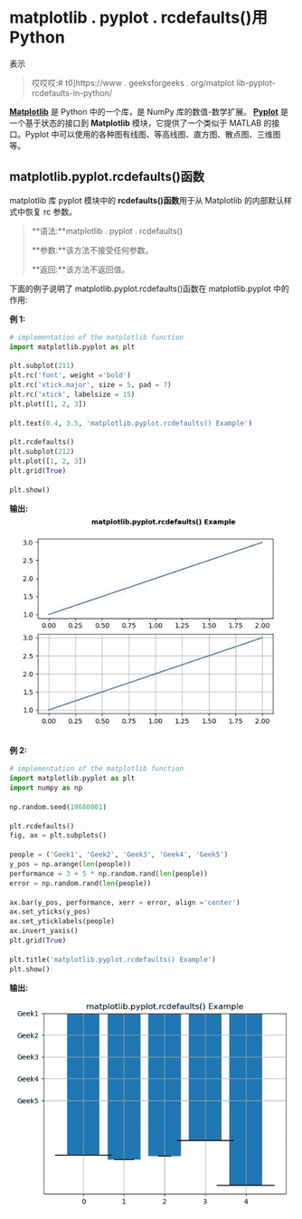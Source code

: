 # matplotlib . pyplot . rcdefaults()用 Python

表示

> 哎哎哎:# t0]https://www . geeksforgeeks . org/matplot lib-pyplot-rcdefaults-in-python/

**[Matplotlib](https://www.geeksforgeeks.org/python-introduction-matplotlib/)** 是 Python 中的一个库，是 NumPy 库的数值-数学扩展。 **[Pyplot](https://www.geeksforgeeks.org/pyplot-in-matplotlib/)** 是一个基于状态的接口到 **Matplotlib** 模块，它提供了一个类似于 MATLAB 的接口。Pyplot 中可以使用的各种图有线图、等高线图、直方图、散点图、三维图等。

## matplotlib.pyplot.rcdefaults()函数

matplotlib 库 pyplot 模块中的 **rcdefaults()函数**用于从 Matplotlib 的内部默认样式中恢复 rc 参数。

> **语法:**matplotlib . pyplot . rcdefaults()
> 
> **参数:**该方法不接受任何参数。
> 
> **返回:**该方法不返回值。

下面的例子说明了 matplotlib.pyplot.rcdefaults()函数在 matplotlib.pyplot 中的作用:

**例 1:**

```py
# implementation of the matplotlib function
import matplotlib.pyplot as plt

plt.subplot(211)
plt.rc('font', weight ='bold')
plt.rc('xtick.major', size = 5, pad = 7)
plt.rc('xtick', labelsize = 15)
plt.plot([1, 2, 3])

plt.text(0.4, 3.5, 'matplotlib.pyplot.rcdefaults() Example')

plt.rcdefaults()
plt.subplot(212)
plt.plot([1, 2, 3])
plt.grid(True)

plt.show()
```

**输出:**
![](img/8197e9a7e31d478a58170244ba7ef63b.png)

**例 2:**

```py
# implementation of the matplotlib function
import matplotlib.pyplot as plt
import numpy as np

np.random.seed(19680801)

plt.rcdefaults()
fig, ax = plt.subplots()

people = ('Geek1', 'Geek2', 'Geek3', 'Geek4', 'Geek5')
y_pos = np.arange(len(people))
performance = 3 + 5 * np.random.rand(len(people))
error = np.random.rand(len(people))

ax.bar(y_pos, performance, xerr = error, align ='center')
ax.set_yticks(y_pos)
ax.set_yticklabels(people)
ax.invert_yaxis()
plt.grid(True)

plt.title('matplotlib.pyplot.rcdefaults() Example')
plt.show()
```

**输出:**
![](img/fb45fca1b22cc469142f796ab7598c9a.png)